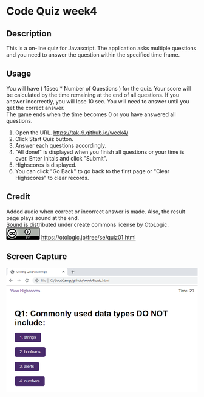 # Code Quiz week4
## Description 
This is a on-line quiz for Javascript. The application asks multiple questions and you need to answer the question within the specified time frame. 

## Usage 
You will have ( 15sec * Number of Questions ) for the quiz. Your score will be calculated by the time remaining at the end of all questions. If you answer incorrectly, you will lose 10 sec. You will need to answer until you get the correct answer.  
The game ends when the time becomes 0 or you have answered all questions. 

1. Open the URL. 
https://tak-9.github.io/week4/
2. Click Start Quiz button.
3. Answer each questions accordingly. 
4. "All done!" is displayed when you finish all questions or your time is over. 
   Enter initals and click "Submit". 
5. Highscores is displayed. 
6. You can click "Go Back" to go back to the first page or "Clear Highscores" to clear records.


## Credit 
Added audio when correct or incorrect answer is made. Also, the result page plays sound at the end.  
Sound is distributed under create commons license by OtoLogic. <img src=cc.png>
https://otologic.jp/free/se/quiz01.html

## Screen Capture 

<img src="screen_capture.png">
